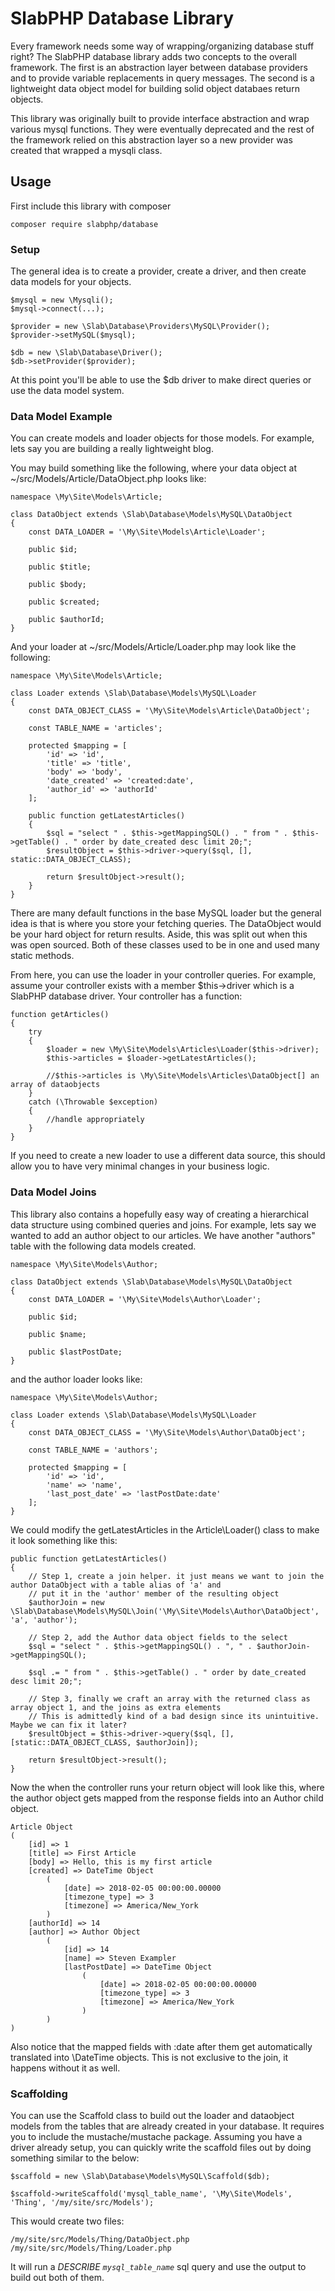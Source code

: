 # SlabPHP Database Library

Every framework needs some way of wrapping/organizing database stuff right? The SlabPHP database library adds two concepts to the overall framework. The first is an abstraction layer between database providers and to provide variable replacements in query messages. The second is a lightweight data object model for building solid object databaes return objects.

This library was originally built to provide interface abstraction and wrap various mysql functions. They were eventually deprecated and the rest of the framework relied on this abstraction layer so a new provider was created that wrapped a mysqli class.

## Usage

First include this library with composer

    composer require slabphp/database

### Setup

The general idea is to create a provider, create a driver, and then create data models for your objects.

    $mysql = new \Mysqli();
    $mysql->connect(...);

    $provider = new \Slab\Database\Providers\MySQL\Provider();
    $provider->setMySQL($mysql);

    $db = new \Slab\Database\Driver();
    $db->setProvider($provider);

At this point you'll be able to use the $db driver to make direct queries or use the data model system.

### Data Model Example

You can create models and loader objects for those models. For example, lets say you are building a really lightweight blog.

You may build something like the following, where your data object at ~/src/Models/Article/DataObject.php looks like:

    namespace \My\Site\Models\Article;

    class DataObject extends \Slab\Database\Models\MySQL\DataObject
    {
        const DATA_LOADER = '\My\Site\Models\Article\Loader';

        public $id;

        public $title;

        public $body;

        public $created;

        public $authorId;
    }

And your loader at ~/src/Models/Article/Loader.php may look like the following:

    namespace \My\Site\Models\Article;

    class Loader extends \Slab\Database\Models\MySQL\Loader
    {
        const DATA_OBJECT_CLASS = '\My\Site\Models\Article\DataObject';

        const TABLE_NAME = 'articles';

        protected $mapping = [
            'id' => 'id',
            'title' => 'title',
            'body' => 'body',
            'date_created' => 'created:date',
            'author_id' => 'authorId'
        ];

        public function getLatestArticles()
        {
            $sql = "select " . $this->getMappingSQL() . " from " . $this->getTable() . " order by date_created desc limit 20;";
            $resultObject = $this->driver->query($sql, [], static::DATA_OBJECT_CLASS);

            return $resultObject->result();
        }
    }

There are many default functions in the base MySQL loader but the general idea is that is where you store your fetching queries. The DataObject would be your hard object for return results. Aside, this was split out when this was open sourced. Both of these classes used to be in one and used many static methods.

From here, you can use the loader in your controller queries. For example, assume your controller exists with a member $this->driver which is a SlabPHP database driver. Your controller has a function:

    function getArticles()
    {
        try
        {
            $loader = new \My\Site\Models\Articles\Loader($this->driver);
            $this->articles = $loader->getLatestArticles();

            //$this->articles is \My\Site\Models\Articles\DataObject[] an array of dataobjects
        }
        catch (\Throwable $exception)
        {
            //handle appropriately
        }
    }

If you need to create a new loader to use a different data source, this should allow you to have very minimal changes in your business logic.

### Data Model Joins

This library also contains a hopefully easy way of creating a hierarchical data structure using combined queries and joins. For example, lets say we wanted to add an author object to our articles. We have another "authors" table with the following data models created.

    namespace \My\Site\Models\Author;

    class DataObject extends \Slab\Database\Models\MySQL\DataObject
    {
        const DATA_LOADER = '\My\Site\Models\Author\Loader';

        public $id;

        public $name;

        public $lastPostDate;
    }

and the author loader looks like:

    namespace \My\Site\Models\Author;

    class Loader extends \Slab\Database\Models\MySQL\Loader
    {
        const DATA_OBJECT_CLASS = '\My\Site\Models\Author\DataObject';

        const TABLE_NAME = 'authors';

        protected $mapping = [
            'id' => 'id',
            'name' => 'name',
            'last_post_date' => 'lastPostDate:date'
        ];
    }

We could modify the getLatestArticles in the Article\Loader() class to make it look something like this:

    public function getLatestArticles()
    {
        // Step 1, create a join helper. it just means we want to join the author DataObject with a table alias of 'a' and
        // put it in the 'author' member of the resulting object
        $authorJoin = new \Slab\Database\Models\MySQL\Join('\My\Site\Models\Author\DataObject', 'a', 'author');

        // Step 2, add the Author data object fields to the select
        $sql = "select " . $this->getMappingSQL() . ", " . $authorJoin->getMappingSQL();

        $sql .= " from " . $this->getTable() . " order by date_created desc limit 20;";

        // Step 3, finally we craft an array with the returned class as array object 1, and the joins as extra elements
        // This is admittedly kind of a bad design since its unintuitive. Maybe we can fix it later?
        $resultObject = $this->driver->query($sql, [], [static::DATA_OBJECT_CLASS, $authorJoin]);

        return $resultObject->result();
    }

Now the when the controller runs your return object will look like this, where the author object gets mapped from the response fields into an Author child object.

    Article Object
    (
        [id] => 1
        [title] => First Article
        [body] => Hello, this is my first article
        [created] => DateTime Object
            (
                [date] => 2018-02-05 00:00:00.00000
                [timezone_type] => 3
                [timezone] => America/New_York
            )
        [authorId] => 14
        [author] => Author Object
            (
                [id] => 14
                [name] => Steven Exampler
                [lastPostDate] => DateTime Object
                    (
                        [date] => 2018-02-05 00:00:00.00000
                        [timezone_type] => 3
                        [timezone] => America/New_York
                    )
            )
    )

Also notice that the mapped fields with :date after them get automatically translated into \DateTime objects. This is not exclusive to the join, it happens without it as well.

### Scaffolding

You can use the Scaffold class to build out the loader and dataobject models from the tables that are already created in your database. It requires you to include the mustache/mustache package. Assuming you have a driver already setup, you can quickly write the scaffold files out by doing something similar to the below:

    $scaffold = new \Slab\Database\Models\MySQL\Scaffold($db);

    $scaffold->writeScaffold('mysql_table_name', '\My\Site\Models', 'Thing', '/my/site/src/Models');

This would create two files:

    /my/site/src/Models/Thing/DataObject.php
    /my/site/src/Models/Thing/Loader.php

It will run a _DESCRIBE `mysql_table_name`_ sql query and use the output to build out both of them.